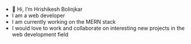 - 👋 Hi, I’m Hrishikesh Bolinjkar
- I am a web developer 
- I am currently working on the MERN stack 
- I would love to work and collaborate on interesting new projects in the web development field

<!---
r7sh7/r7sh7 is a ✨ special ✨ repository because its `README.md` (this file) appears on your GitHub profile.
You can click the Preview link to take a look at your changes.
--->
